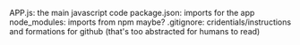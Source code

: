 APP.js: the main javascript code
package.json: imports for the app
node_modules: imports from npm maybe?
.gitignore: cridentials/instructions and formations for github (that's too abstracted for humans to read)